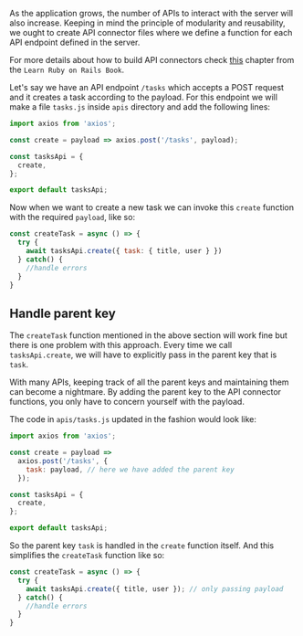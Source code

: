 As the application grows, the number of APIs to interact with the server will also increase. Keeping in mind the principle of modularity and reusability, we ought to create API connector files where we define a function for each API endpoint defined in the server.

For more details about how to build API connectors check [this](https://www.bigbinary.com/books/learn-rubyonrails-book/building-and-organizing-apis#organizing-apis) chapter from the `Learn Ruby on Rails Book`.

Let's say we have an API endpoint `/tasks` which accepts a POST request and it creates a task according to the payload. For this endpoint we will make a file `tasks.js` inside `apis` directory and add the following lines:

```jsx
import axios from 'axios';

const create = payload => axios.post('/tasks', payload);

const tasksApi = {
  create,
};

export default tasksApi;
```

Now when we want to create a new task we can invoke this `create` function with the required `payload`, like so:

```jsx
const createTask = async () => {
  try {
    await tasksApi.create({ task: { title, user } })
  } catch() {
    //handle errors
  }
}
```

## Handle parent key

The `createTask` function mentioned in the above section will work fine but there is one problem with this approach. Every time we call `tasksApi.create`, we will have to explicitly pass in the parent key that is `task`.

With many APIs, keeping track of all the parent keys and maintaining them can become a nightmare. By adding the parent key to the API connector functions, you only have to concern yourself with the payload.

The code in `apis/tasks.js` updated in the fashion would look like:

```jsx
import axios from 'axios';

const create = payload =>
  axios.post('/tasks', {
    task: payload, // here we have added the parent key
  });

const tasksApi = {
  create,
};

export default tasksApi;
```

So the parent key `task` is handled in the `create` function itself. And this simplifies the `createTask` function like so:

```jsx
const createTask = async () => {
  try {
    await tasksApi.create({ title, user }); // only passing payload
  } catch() {
    //handle errors
  }
}
```
